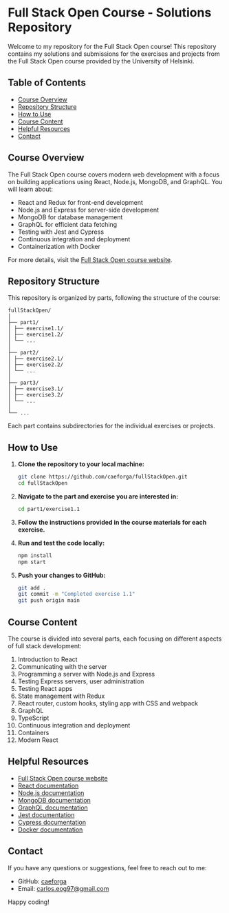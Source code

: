 # Full Stack Open Course - Solutions Repository

Welcome to my repository for the Full Stack Open course! This repository contains my solutions and submissions for the exercises and projects from the Full Stack Open course provided by the University of Helsinki.

## Table of Contents

- [Course Overview](#course-overview)
- [Repository Structure](#repository-structure)
- [How to Use](#how-to-use)
- [Course Content](#course-content)
- [Helpful Resources](#helpful-resources)
- [Contact](#contact)

## Course Overview

The Full Stack Open course covers modern web development with a focus on building applications using React, Node.js, MongoDB, and GraphQL. You will learn about:

- React and Redux for front-end development
- Node.js and Express for server-side development
- MongoDB for database management
- GraphQL for efficient data fetching
- Testing with Jest and Cypress
- Continuous integration and deployment
- Containerization with Docker

For more details, visit the [Full Stack Open course website](https://fullstackopen.com/en/).

## Repository Structure

This repository is organized by parts, following the structure of the course:

```
fullStackOpen/
│
├── part1/
│ ├── exercise1.1/
│ ├── exercise1.2/
│ └── ...
│
├── part2/
│ ├── exercise2.1/
│ ├── exercise2.2/
│ └── ...
│
├── part3/
│ ├── exercise3.1/
│ ├── exercise3.2/
│ └── ...
│
└── ...
```

Each part contains subdirectories for the individual exercises or projects.

## How to Use

1. **Clone the repository to your local machine:**

    ```bash
    git clone https://github.com/caeforga/fullStackOpen.git
    cd fullStackOpen
    ```

2. **Navigate to the part and exercise you are interested in:**

    ```bash
    cd part1/exercise1.1
    ```

3. **Follow the instructions provided in the course materials for each exercise.**

4. **Run and test the code locally:**

    ```bash
    npm install
    npm start
    ```

5. **Push your changes to GitHub:**

    ```bash
    git add .
    git commit -m "Completed exercise 1.1"
    git push origin main
    ```

## Course Content

The course is divided into several parts, each focusing on different aspects of full stack development:

1. Introduction to React
2. Communicating with the server
3. Programming a server with Node.js and Express
4. Testing Express servers, user administration
5. Testing React apps
6. State management with Redux
7. React router, custom hooks, styling app with CSS and webpack
8. GraphQL
9. TypeScript
10. Continuous integration and deployment
11. Containers
12. Modern React

## Helpful Resources

- [Full Stack Open course website](https://fullstackopen.com/en/)
- [React documentation](https://reactjs.org/docs/getting-started.html)
- [Node.js documentation](https://nodejs.org/en/docs/)
- [MongoDB documentation](https://docs.mongodb.com/)
- [GraphQL documentation](https://graphql.org/learn/)
- [Jest documentation](https://jestjs.io/docs/en/getting-started)
- [Cypress documentation](https://docs.cypress.io/guides/overview/why-cypress.html)
- [Docker documentation](https://docs.docker.com/)

## Contact

If you have any questions or suggestions, feel free to reach out to me:

- GitHub: [caeforga](https://github.com/caeforga)
- Email: carlos.eog97@gmail.com

Happy coding!
